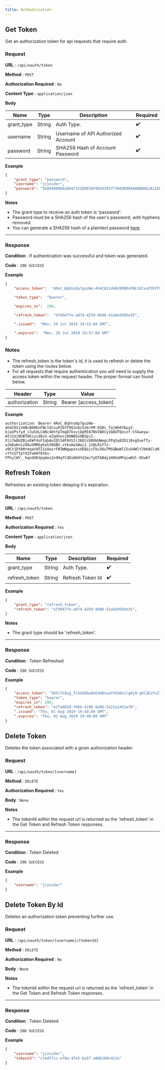 ```yaml
---
title: Authentication
---
```




## Get Token

Get an authorization token for api requests that require auth.

### Request

**URL** : `/api/oauth/token`

**Method** : `POST`

**Authorization Required** : `No`

**Content Type** : `application/json`

**Body**

| Name  | Type | Description | Required |
| ----- | ---- |------------ | -------- |
| grant_type | String  | Auth Type. | :heavy_check_mark: |
| username | String  | Username of API Authorized Account | :heavy_check_mark: |
| password | String  | SHA256 Hash of Account Password | :heavy_check_mark: |

**Example**

```json
{
	"grant_type": "password",
	"username": "jcsnider",
	"password": "5E884898DA28047151D0E56F8DC6292773603D0D6AABBDD62A11EF721D1542D8",
}
```

**Notes**

* The grant type to receive an auth token is 'password'.
* Password must be a SHA256 hash of the user's password, with hyphens removed.
* You can generate a SHA256 hash of a plaintext password [here](https://passwordsgenerator.net/sha256-hash-generator/).

---

### Response

**Condition** : If authentication was successful and token was generated.

**Code** : `200 SUCCESS`

**Example**

```json
{
	"access_token":  "4RoC_BqVns0p7guzWe-Ah4C6SiVmNcBO0KnFNLtGCxuPZbfF9QJnGc5zbrhM-EQ8c_fajWk076pyI-bjaUPsfyd_c2u5XLCANc4khfpTmq87ksvjDpMI87NVIWOCy1QAUTQoszf-CSkweyw-At31UjBUBTQ6iuidQcG-eZqdnecjKDWQ5vOBZpjI-Xlz7m8UZBjuEWf4sFIqbAnIQl54F8VSIr26QtcUROkUWepLFPqSa8ZO110vg5xefTy-wJmEwbn1zOAuSMR6yKah39GBU_xtkuHw1WaiJ_iSQLRiF7z-v0Ct1DYbMrmqaVdFI1xUwsrFN3WWgwpxxsXEBajcFkL9Ou7MSQBwWlI5sU4WlYJbKAGlaMJU9sohK5I3Q3B34UTub0xNdiyhqzn9E0HIep_RUzzE1YZhGmV3bBoV-cYTxSTfpTXIFuH9f8tbv-FPhylWY__hqndUKVpq4ez2n9HqfCdDi6HdYd1mcTyDTABdy248VeMPqiwKUl-95w87",

	"token_type":  "bearer",

	"expires_in":  299,

	"refresh_token":  "efd947fe-a874-4259-9b06-41a8a9505e35",

	".issued":  "Mon, 29 Jul 2019 19:52:04 GMT",

	".expires":  "Mon, 29 Jul 2019 19:57:04 GMT"
}
```


### Notes

* The refresh_token is the token's id, it is used to refresh or delete the token using the routes below.
* For all requests that require authentication you will need to supply the access token within the request header. The proper format can found below.

| Header | Type | Value |
| ----- | ---- |------------ |
| authorization | String  | Bearer [access_token] |


**Example**

```
authorization: Bearer 4RoC_BqVns0p7guzWe-Ah4C6SiVmNcBO0KnFNLtGCxuPZbfF9QJnGc5zbrhM-EQ8c_fajWk076pyI-bjaUPsfyd_c2u5XLCANc4khfpTmq87ksvjDpMI87NVIWOCy1QAUTQoszf-CSkweyw-At31UjBUBTQ6iuidQcG-eZqdnecjKDWQ5vOBZpjI-Xlz7m8UZBjuEWf4sFIqbAnIQl54F8VSIr26QtcUROkUWepLFPqSa8ZO110vg5xefTy-wJmEwbn1zOAuSMR6yKah39GBU_xtkuHw1WaiJ_iSQLRiF7z-v0Ct1DYbMrmqaVdFI1xUwsrFN3WWgwpxxsXEBajcFkL9Ou7MSQBwWlI5sU4WlYJbKAGlaMJU9sohK5I3Q3B34UTub0xNdiyhqzn9E0HIep_RUzzE1YZhGmV3bBoV-cYTxSTfpTXIFuH9f8tbv-FPhylWY__hqndUKVpq4ez2n9HqfCdDi6HdYd1mcTyDTABdy248VeMPqiwKUl-95w87
```



## Refresh Token
Refreshes an existing token delaying it's expiration.

### Request

**URL** : `/api/oauth/token`

**Method** : `POST`

**Authorization Required** : `Yes`

**Content Type** : `application/json`

**Body**

| Name  | Type | Description | Required |
| ----- | ---- |------------ | -------- |
| grant_type | String  | Auth Type. | :heavy_check_mark: |
| refresh_token | String  | Refresh Token Id | :heavy_check_mark: |

**Example**

```json
{
	"grant_type": "refresh_token",
	"refresh_token": "efd947fe-a874-4259-9b06-41a8a9505e35",
}
```


**Notes**

* The grant type should be 'refresh_token'.

---

### Response

**Condition** : Token Refreshed

**Code** : `200 SUCCESS`

**Example**

```json
{
	"access_token": "3OSlfC8yg_fcSGdAGa9n63mDnvwfVhSOo1lgdj0-q4l2EsFvZ1nbZYVoqJd27TI4ksZALxJbzpwcvDHJwg8Frmvlvys-VHE0TLSNK-_o7YvgT2TA3BIASI2nQdA6dx_LIuB5LJhQpIWrlypCpEgP_FRtDfGevUEVpskTP7wB0VDw02RsVaNW19qKWMNwdqU07KxvtY-ghWquMVw1UQfR5LQTbt48b-e741CeFSa1zCD7Zt3UCjaG5NYt7YawOnS-qsA0dL3fCNhQbhjVVe2UZ613JledeiZowKmoIMPqxH9wuTbSvMOqx-YRH2GItVIzk5EfV-gnpZvFUlAtpZjmQqsxUlWX0CWpvpT6Vcr4NMnNCB8MhSuOjNBDQBkA5Z7QVxgEuywa3lyYDuWnD6OpystzuyTWnF3ETzgb8DfgmbGu_VxpdpBgufq9yeVE0KPh8XaIEVkICDIzJCArmPWgrgHr_AXnsl-OwBL-VoNgs7j6BlN_jHQ_Wd6A5LoJU_mv",
	"token_type": "bearer",
	"expires_in": 299,
	"refresh_token": "e27a8020-f9bb-419b-8a06-5421a1452a78",
	".issued": "Thu, 01 Aug 2019 19:44:09 GMT",
	".expires": "Thu, 01 Aug 2019 19:49:09 GMT"
}
```

## Delete Token
Deletes the token associated with a given authorization header.

### Request

**URL** : `/api/oauth/token/[username]`

**Method** : `DELETE`

**Authorization Required** : `Yes`

**Body** : `None`


**Notes**

* The tokenId within the request url is returned as the 'refresh_token' in the Get Token and Refresh Token responses.

---

### Response

**Condition** : Token Deleted

**Code** : `200 SUCCESS`

**Example**

```json
{
	"username": "jcsnider"
}
```


## Delete Token By Id
Deletes an authorization token preventing further use.

### Request

**URL** : `/api/oauth/token/[username]/[tokenId]`

**Method** : `DELETE`

**Authorization Required** : `No`

**Body** : `None`


**Notes**

* The tokenId within the request url is returned as the 'refresh_token' in the Get Token and Refresh Token responses.

---

### Response

**Condition** : Token Deleted

**Code** : `200 SUCCESS`

**Example**

```json
{
	"username": "jcsnider",
	"tokenId": "c7edff1c-ef0a-47e5-ba5f-a08b169c411e"
}
```
